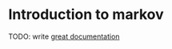 # Introduction to markov

TODO: write [great documentation](http://jacobian.org/writing/great-documentation/what-to-write/)
